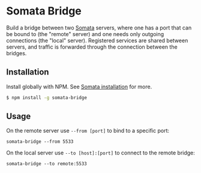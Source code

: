 # Somata Bridge

Build a bridge between two [Somata](https://github.com/somata/somata-node) servers, where one has a port that can be bound to (the "remote" server) and one needs only outgoing connections (the "local" server). Registered services are shared between servers, and traffic is forwarded through the connection between the bridges.

## Installation

Install globally with NPM. See [Somata installation](https://github.com/somata/somata-node#installation) for more.

```sh
$ npm install -g somata-bridge
```

## Usage

On the remote server use `--from [port]` to bind to a specific port:

```
somata-bridge --from 5533
```

On the local server use `--to [host]:[port]` to connect to the remote bridge:

```
somata-bridge --to remote:5533
```
